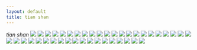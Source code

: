 ```yaml
---
layout: default
title: tian shan
---
```


*tian shan*
<img src="/img/kyrgyzstan/IMG_0479.jpg">
<img src="/img/kyrgyzstan/IMG_9343.jpg">
<img src="/img/kyrgyzstan/IMG_0773.JPG">
<img src="/img/kyrgyzstan/IMG_9558.jpg">
<img src="/img/kyrgyzstan/IMG_9562.jpg">
<img src="/img/kyrgyzstan/IMG_9602.jpg">
<img src="/img/kyrgyzstan/IMG_9626.jpg">
<img src="/img/kyrgyzstan/IMG_9644.jpg">
<img src="/img/kyrgyzstan/IMG_9709.jpg">
<img src="/img/kyrgyzstan/IMG_9712.jpg">
<img src="/img/kyrgyzstan/IMG_9721.jpg">
<img src="/img/kyrgyzstan/IMG_9743.jpg">
<img src="/img/kyrgyzstan/IMG_9756.jpg">
<img src="/img/kyrgyzstan/IMG_9777.jpg">
<img src="/img/kyrgyzstan/IMG_9814.jpg">
<img src="/img/kyrgyzstan/IMG_9817.jpg">
<img src="/img/kyrgyzstan/IMG_9823.jpg">
<img src="/img/kyrgyzstan/IMG_9850.jpg">
<img src="/img/kyrgyzstan/IMG_9906.jpg">
<img src="/img/kyrgyzstan/IMG_9918.jpg">
<img src="/img/kyrgyzstan/IMG_9942.jpg">
<img src="/img/kyrgyzstan/IMG_9945.jpg">
<img src="/img/kyrgyzstan/IMG_9946.jpg">
<img src="/img/kyrgyzstan/IMG_9924.jpg">
<img src="/img/kyrgyzstan/IMG_0001.jpg">
<img src="/img/kyrgyzstan/IMG_0005.jpg">
<img src="/img/kyrgyzstan/IMG_0008.jpg">
<img src="/img/kyrgyzstan/IMG_0016.jpg">
<img src="/img/kyrgyzstan/IMG_0020.jpg">
<img src="/img/kyrgyzstan/IMG_0041.jpg">
<img src="/img/kyrgyzstan/IMG_0055.jpg">
<img src="/img/kyrgyzstan/IMG_0067.jpg">
<img src="/img/kyrgyzstan/IMG_0119.jpg">
<img src="/img/kyrgyzstan/IMG_0113.jpg">
<img src="/img/kyrgyzstan/IMG_0125.jpg">
<img src="/img/kyrgyzstan/IMG_0165.jpg">
<img src="/img/kyrgyzstan/IMG_0169.jpg">
<img src="/img/kyrgyzstan/IMG_0198.jpg">
<img src="/img/kyrgyzstan/IMG_0218.jpg">
<img src="/img/kyrgyzstan/IMG_9671.jpg">
<img src="/img/kyrgyzstan/coffee.jpg">
